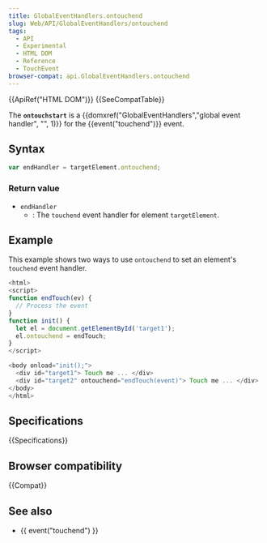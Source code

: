 ```yaml
---
title: GlobalEventHandlers.ontouchend
slug: Web/API/GlobalEventHandlers/ontouchend
tags:
  - API
  - Experimental
  - HTML DOM
  - Reference
  - TouchEvent
browser-compat: api.GlobalEventHandlers.ontouchend
---
```

{{ApiRef("HTML DOM")}} {{SeeCompatTable}}

The **`ontouchstart`** is a
{{domxref("GlobalEventHandlers","global event handler", "", 1)}} for the
{{event("touchend")}} event.

## Syntax

```js
var endHandler = targetElement.ontouchend;
```

### Return value

- `endHandler`
  - : The `touchend` event handler for element
    `targetElement`.

## Example

This example shows two ways to use `ontouchend` to set an element's
`touchend` event handler.

```js
<html>
<script>
function endTouch(ev) {
  // Process the event
}
function init() {
  let el = document.getElementById('target1');
  el.ontouchend = endTouch;
}
</script>

<body onload="init();">
  <div id="target1"> Touch me ... </div>
  <div id="target2" ontouchend="endTouch(event)"> Touch me ... </div>
</body>
</html>
```

## Specifications

{{Specifications}}

## Browser compatibility

{{Compat}}

## See also

- {{ event("touchend") }}
